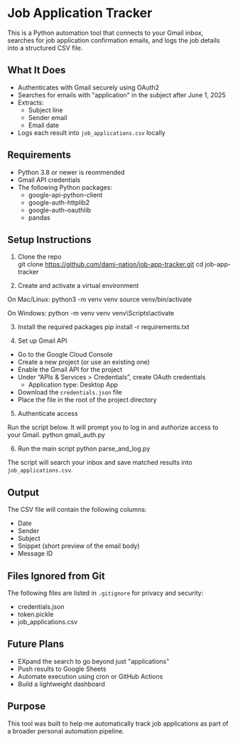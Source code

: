 # Job Application Tracker

This is a Python automation tool that connects to your Gmail inbox, searches for job application confirmation emails, and logs the job details into a structured CSV file.

## What It Does

- Authenticates with Gmail securely using OAuth2
- Searches for emails with "application" in the subject after June 1, 2025
- Extracts:
  - Subject line
  - Sender email
  - Email date
- Logs each result into `job_applications.csv` locally

## Requirements

- Python 3.8 or newer is reommended
- Gmail API credentials
- The following Python packages:
  - google-api-python-client
  - google-auth-httplib2
  - google-auth-oauthlib
  - pandas

## Setup Instructions

1. Clone the repo  
   git clone https://github.com/dami-nation/job-app-tracker.git
   cd job-app-tracker

2. Create and activate a virtual environment


On Mac/Linux:
   python3 -m venv venv
   source venv/bin/activate


On Windows:
   python -m venv venv
   venv\Scripts\activate

3. Install the required packages
   pip install -r requirements.txt

4. Set up Gmail API

- Go to the Google Cloud Console
- Create a new project (or use an existing one)
- Enable the Gmail API for the project
- Under “APIs & Services > Credentials”, create OAuth credentials
  - Application type: Desktop App
- Download the `credentials.json` file
- Place the file in the root of the project directory

5. Authenticate access

Run the script below. It will prompt you to log in and authorize access to your Gmail.
python gmail_auth.py

6. Run the main script
   python parse_and_log.py

The script will search your inbox and save matched results into `job_applications.csv`.

## Output

The CSV file will contain the following columns:

- Date
- Sender
- Subject
- Snippet (short preview of the email body)
- Message ID

## Files Ignored from Git

The following files are listed in `.gitignore` for privacy and security:

- credentials.json
- token.pickle
- job_applications.csv

## Future Plans

- EXpand the search to go beyond just "applications"
- Push results to Google Sheets
- Automate execution using cron or GitHub Actions
- Build a lightweight dashboard

## Purpose

This tool was built to help me automatically track job applications as part of a broader personal automation pipeline.
